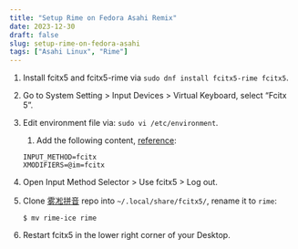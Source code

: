 ```yaml
---
title: "Setup Rime on Fedora Asahi Remix"
date: 2023-12-30
draft: false
slug: setup-rime-on-fedora-asahi
tags: ["Asahi Linux", "Rime"]
---
```


1. Install fcitx5 and fcitx5-rime via `sudo dnf install fcitx5-rime fcitx5`.
2. Go to System Setting > Input Devices > Virtual Keyboard, select “Fcitx 5”.
3. Edit environment file via: `sudo vi /etc/environment`.
    1. Add the following content, [reference](https://fcitx-im.org/wiki/Using_Fcitx_5_on_Wayland#KDE_Plasma):

    ```
    INPUT_METHOD=fcitx
    XMODIFIERS=@im=fcitx
    ```

4. Open Input Method Selector > Use fcitx5 > Log out.
5. Clone [雾凇拼音](https://github.com/iDvel/rime-ice) repo into `~/.local/share/fcitx5/`, rename it to `rime`:
    ```
    $ mv rime-ice rime
    ```
6. Restart fcitx5 in the lower right corner of your Desktop.
